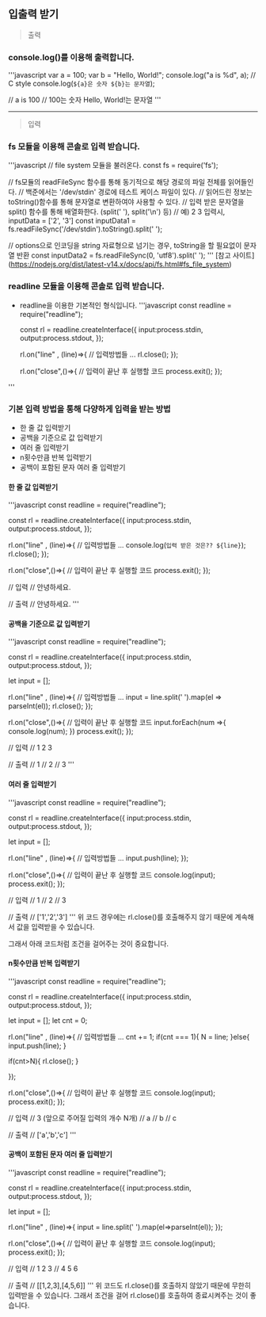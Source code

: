 ## 입출력 받기

> 출력

### console.log()를 이용해 출력합니다.

'''javascript
var a = 100;
var b = "Hello, World!";
console.log("a is %d", a); // C style
console.log(`${a}은 숫자 ${b}는 문자열`);

// a is 100
// 100는 숫자 Hello, World!는 문자열
'''

---

> 입력

### fs 모듈을 이용해 콘솔로 입력 받습니다.

'''javascript
// file system 모듈을 불러온다.
const fs = require('fs');

// fs모듈의 readFileSync 함수를 통해 동기적으로 해당 경로의 파일 전체를 읽어들인다.
// 백준에서는 '/dev/stdin' 경로에 테스트 케이스 파일이 있다.
// 읽어드린 정보는 toString()함수를 통해 문자열로 변환하여야 사용할 수 있다.
// 입력 받은 문자열을 split() 함수를 통해 배열화한다. (split(' '), split('\n') 등)
// 예) 2 3 입력시, inputData = ['2', '3']
const inputData1 = fs.readFileSync('/dev/stdin').toString().split(' ');

// options으로 인코딩을 string 자료형으로 넘기는 경우, toString을 할 필요없이 문자열 반환
const inputData2 = fs.readFileSync(0, 'utf8').split(' ');
'''
[참고 사이트] (https://nodejs.org/dist/latest-v14.x/docs/api/fs.html#fs_file_system)

### readline 모듈을 이용해 콘솔로 입력 받습니다.

- readline을 이용한 기본적인 형식입니다.
  '''javascript
  const readline = require("readline");

  const rl = readline.createInterface({
  input:process.stdin,
  output:process.stdout,
  });

  rl.on("line" , (line)=>{
  // 입력방법들 ...
  rl.close();
  });

  rl.on("close",()=>{
  // 입력이 끝난 후 실행할 코드
  process.exit();
  });

'''

### 기본 입력 방법을 통해 다양하게 입력을 받는 방법

- 한 줄 값 입력받기
- 공백을 기준으로 값 입력받기
- 여러 줄 입력받기
- n횟수만큼 반복 입력받기
- 공백이 포함된 문자 여러 줄 입력받기

#### 한 줄 값 입력받기

'''javascript
const readline = require("readline");

const rl = readline.createInterface({
input:process.stdin,
output:process.stdout,
});

rl.on("line" , (line)=>{
// 입력방법들 ...
console.log(`입력 받은 것은?? ${line}`);
rl.close();
});

rl.on("close",()=>{
// 입력이 끝난 후 실행할 코드
process.exit();
});

// 입력
// 안녕하세요.

// 출력
// 안녕하세요.
'''

#### 공백을 기준으로 값 입력받기

'''javascript
const readline = require("readline");

const rl = readline.createInterface({
input:process.stdin,
output:process.stdout,
});

let input = [];

rl.on("line" , (line)=>{
// 입력방법들 ...
input = line.split(' ').map(el => parseInt(el));
rl.close();
});

rl.on("close",()=>{
// 입력이 끝난 후 실행할 코드
input.forEach(num =>{
console.log(num);
})
process.exit();
});

// 입력
// 1 2 3

// 출력
// 1
// 2
// 3
'''

#### 여러 줄 입력받기

'''javascript
const readline = require("readline");

const rl = readline.createInterface({
input:process.stdin,
output:process.stdout,
});

let input = [];

rl.on("line" , (line)=>{
// 입력방법들 ...
input.push(line);
});

rl.on("close",()=>{
// 입력이 끝난 후 실행할 코드
console.log(input);
process.exit();
});

// 입력
// 1
// 2
// 3

// 출력
// ['1','2','3']
'''
위 코드 경우에는 rl.close()를 호출해주지 않기 때문에 계속해서 값을 입력받을 수 있습니다.

그래서 아래 코드처럼 조건을 걸어주는 것이 중요합니다.

#### n횟수만큼 반복 입력받기

'''javascript
const readline = require("readline");

const rl = readline.createInterface({
input:process.stdin,
output:process.stdout,
});

let input = [];
let cnt = 0;

rl.on("line" , (line)=>{
// 입력방법들 ...
cnt += 1;
if(cnt === 1){
N = line;
}else{
input.push(line);
}

if(cnt>N){
rl.close();
}

});

rl.on("close",()=>{
// 입력이 끝난 후 실행할 코드
console.log(input);
process.exit();
});

// 입력
// 3 (앞으로 주어질 입력의 개수 N개)
// a
// b
// c

// 출력
// ['a','b','c']
'''

#### 공백이 포함된 문자 여러 줄 입력받기

'''javascript
const readline = require("readline");

const rl = readline.createInterface({
input:process.stdin,
output:process.stdout,
});

let input = [];

rl.on("line" , (line)=>{
input = line.split(' ').map(el=>parseInt(el));
});

rl.on("close",()=>{
// 입력이 끝난 후 실행할 코드
console.log(input);
process.exit();
});

// 입력
// 1 2 3
// 4 5 6

// 출력
// [[1,2,3],[4,5,6]]
'''
위 코드도 rl.close()를 호출하지 않았기 때문에 무한히 입력받을 수 있습니다. 그래서 조건을 걸어 rl.close()를 호출하여 종료시켜주는 것이 좋습니다.
